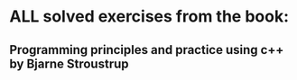 # ALL solved exercises from the book:
## Programming principles and practice using c++ by Bjarne Stroustrup
